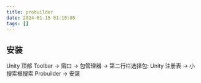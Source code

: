 ```yaml
---
title: probuilder
date: 2024-01-15 01:10:05
tags: []
---
```

## 安装

Unity 顶部 Toolbar -> 窗口 -> 包管理器 -> 第二行栏选择包: Unity 注册表 -> 小搜索框搜索 Probuilder -> 安装

